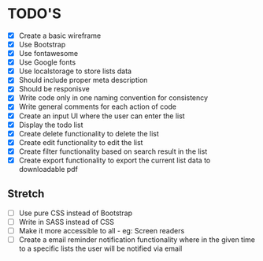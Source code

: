 # TODO'S
 - [x] Create a basic wireframe
 - [x] Use Bootstrap
 - [x] Use fontawesome
 - [x] Use Google fonts
 - [x] Use localstorage to store lists data
 - [x] Should include proper meta description 
 - [x] Should be responisve
 - [x] Write code only in one naming convention for consistency
 - [x] Write general comments for each action of code 
 - [x] Create an input UI where the user can enter the list
 - [x] Display the todo list
 - [x] Create delete functionality to delete the list
 - [x] Create edit functionality to edit the list
 - [x] Create filter functionality based on search result in the list
 - [x] Create export functionality to export the current list data to downloadable pdf

## Stretch 
 - [ ] Use pure CSS instead of Bootstrap
 - [ ] Write in SASS instead of CSS
 - [ ] Make it more accessible to all - eg: Screen readers
 - [ ] Create a email reminder notification functionality where in the given time to a
       specific lists the user will be notified via email